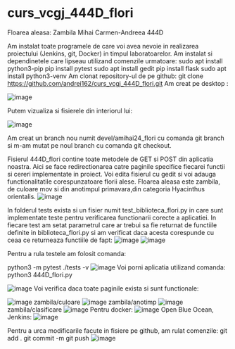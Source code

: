 # curs_vcgj_444D_flori
Floarea aleasa: Zambila
Mihai Carmen-Andreea 444D

  Am instalat toate programele de care voi avea nevoie in realizarea proiectului (Jenkins, git, Docker) in timpul laboratoarelor. Am instalat si dependinetele care lipseau utilizand comenzile urmatoare:
    sudo apt install python3-pip
    pip install pytest
    sudo apt install gedit
    pip install flask
    sudo apt install python3-venv
  Am clonat repository-ul de pe github:
   git clone https://github.com/andrei162/curs_vcgj_444D_flori.git
  Am creat pe desktop :
  
![image](https://github.com/andrei162/curs_vcgj_444D_flori/assets/133675024/978a12b2-755f-450d-8c7a-49f7e0f3d9e9)

  Putem vizualiza si fisierele din interiorul lui:
  
![image](https://github.com/andrei162/curs_vcgj_444D_flori/assets/133675024/4139189e-7770-4cf2-8739-12bdf71ca4c4)

 Am creat un branch nou numit devel/amihai24_flori cu comanda git branch si m-am mutat pe noul branch cu comanda git checkout.

Fisierul 444D_flori contine toate metodele de GET si POST din aplicatia noastra. Aici se face redirectionarea catre paginile specifice fiecarei functii si cereri implementate in proiect. Voi edita fisierul cu gedit si voi adauga functionalitatile corespunzatoare florii alese. Floarea aleasa este zambila, de culoare mov si din anotimpul primavara,din categoria Hyacinthus orientalis.
![image](https://github.com/andrei162/curs_vcgj_444D_flori/assets/133675024/b4c8a776-d654-473e-9a6b-1fe98d92f9de)

In folderul tests exista si un fisier numit test_biblioteca_flori.py in care sunt implementate teste pentru verificarea functionarii corecte a aplicatiei. In fiecare test am setat parametrul care ar trebui sa fie returnat de functiile definite in biblioteca_flori.py si am verificat daca acesta corespunde cu ceaa ce returneaza functiile de fapt:
![image](https://github.com/andrei162/curs_vcgj_444D_flori/assets/133675024/88d2fb7c-d557-4b9f-a4fe-b521191e0ed8)
![image](https://github.com/andrei162/curs_vcgj_444D_flori/assets/133675024/93f3c680-8982-40f0-a659-0151556b439e)

Pentru a rula testele am folosit comanda:

python3 -m pytest ./tests -v
![image](https://github.com/andrei162/curs_vcgj_444D_flori/assets/133675024/a7526f93-85b1-4c27-b6c1-877fee83abb5)
Voi porni aplicatia utilizand comanda:
python3 444D_flori.py

![image](https://github.com/andrei162/curs_vcgj_444D_flori/assets/133675024/f3041e9d-f72f-44a4-a633-ba20b8378a4c)
Voi verifica daca toate paginile exista si sunt functionale:

![image](https://github.com/andrei162/curs_vcgj_444D_flori/assets/133675024/c3a7463d-32e7-4520-b809-bd51228f73fd)
zambila/culoare
![image](https://github.com/andrei162/curs_vcgj_444D_flori/assets/133675024/b74a050d-391e-4612-81a8-df48c1d5d940)
zambila/anotimp
![image](https://github.com/andrei162/curs_vcgj_444D_flori/assets/133675024/ad09bc4d-1796-4396-ac20-c3b1f45b7818)
zambila/clasificare
![image](https://github.com/andrei162/curs_vcgj_444D_flori/assets/133675024/7de11ae6-22d7-4dc3-9d7e-1a8a00af5cbc)
Pentru docker:
![image](https://github.com/andrei162/curs_vcgj_444D_flori/assets/133675024/53353af6-1387-4ebb-99f3-86194a9f1686)
Open Blue Ocean, Jenkins:
![image](https://github.com/andrei162/curs_vcgj_444D_flori/assets/133675024/28dee119-ca7d-41aa-8421-8083ae772305)

Pentru a urca modificarile facute in fisiere pe github, am rulat comenzile:
    git add .
    git commit -m
    git push
 ![image](https://github.com/andrei162/curs_vcgj_444D_flori/assets/133675024/8d9459ed-a2ec-4fd8-a423-bc5ecac79998)














